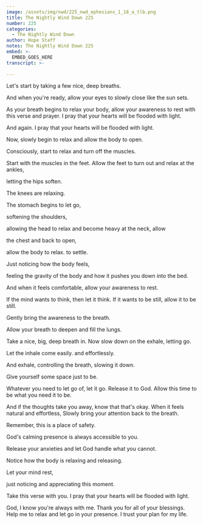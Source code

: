 ```yaml
---
image: /assets/img/nwd/225_nwd_ephesians_1_18_a_tlb.png
title: The Nightly Wind Down 225
number: 225
categories:
  - The Nightly Wind Down
author: Hope Staff
notes: The Nightly Wind Down 225
embed: >-
  EMBED_GOES_HERE
transcript: >-
  
---
```

Let's start by taking a few nice, deep breaths.

And when you're ready, allow your eyes to slowly close like the sun sets.

As your breath begins to relax your body, allow your awareness to rest with this verse and prayer. I pray that your hearts will be flooded with light.

And again. I pray that your hearts will be flooded with light.

Now, slowly begin to relax and allow the body to open.

Consciously, start to relax and turn off the muscles.

Start with the muscles in the feet. Allow the feet to turn out and relax at the ankles,

letting the hips soften.

The knees are relaxing.

The stomach begins to let go,

softening the shoulders,

allowing the head to relax and become heavy at the neck, allow

the chest and back to open,

allow the body to relax. to settle.

Just noticing how the body feels,

feeling the gravity of the body and how it pushes you down into the bed.

And when it feels comfortable, allow your awareness to rest.

If the mind wants to think, then let it think. If it wants to be still, allow it to be still.

Gently bring the awareness to the breath.

Allow your breath to deepen and fill the lungs.

Take a nice, big, deep breath in. Now slow down on the exhale, letting go.

Let the inhale come easily. and effortlessly.

And exhale, controlling the breath, slowing it down.

Give yourself some space just to be.

Whatever you need to let go of, let it go. Release it to God. Allow this time to be what you need it to be.

And if the thoughts take you away, know that that's okay. When it feels natural and effortless, Slowly bring your attention back to the breath.

Remember, this is a place of safety.

God's calming presence is always accessible to you.

Release your anxieties and let God handle what you cannot.

Notice how the body is relaxing and releasing.

Let your mind rest,

just noticing and appreciating this moment.

Take this verse with you. I pray that your hearts will be flooded with light.

God, I know you're always with me. Thank you for all of your blessings. Help me to relax and let go in your presence. I trust your plan for my life.


